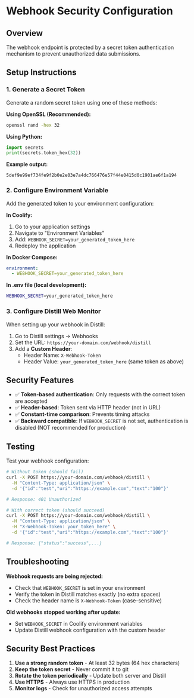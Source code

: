 # Webhook Security Configuration

## Overview

The webhook endpoint is protected by a secret token authentication mechanism to prevent unauthorized data submissions.

## Setup Instructions

### 1. Generate a Secret Token

Generate a random secret token using one of these methods:

**Using OpenSSL (Recommended):**
```bash
openssl rand -hex 32
```

**Using Python:**
```python
import secrets
print(secrets.token_hex(32))
```

**Example output:**
```
5def9e99ef734fe9f2b0e2e03e7a4dc766476e57f44e0415d0c1901ae6f1a194
```

### 2. Configure Environment Variable

Add the generated token to your environment configuration:

**In Coolify:**
1. Go to your application settings
2. Navigate to "Environment Variables"
3. Add: `WEBHOOK_SECRET=your_generated_token_here`
4. Redeploy the application

**In Docker Compose:**
```yaml
environment:
  - WEBHOOK_SECRET=your_generated_token_here
```

**In .env file (local development):**
```bash
WEBHOOK_SECRET=your_generated_token_here
```

### 3. Configure Distill Web Monitor

When setting up your webhook in Distill:

1. Go to Distill settings → Webhooks
2. Set the URL: `https://your-domain.com/webhook/distill`
3. Add a **Custom Header**:
   - Header Name: `X-Webhook-Token`
   - Header Value: `your_generated_token_here` (same token as above)

## Security Features

- ✅ **Token-based authentication**: Only requests with the correct token are accepted
- ✅ **Header-based**: Token sent via HTTP header (not in URL)
- ✅ **Constant-time comparison**: Prevents timing attacks
- ✅ **Backward compatible**: If `WEBHOOK_SECRET` is not set, authentication is disabled (NOT recommended for production)

## Testing

Test your webhook configuration:

```bash
# Without token (should fail)
curl -X POST https://your-domain.com/webhook/distill \
  -H "Content-Type: application/json" \
  -d '{"id":"test","uri":"https://example.com","text":"100"}'

# Response: 401 Unauthorized

# With correct token (should succeed)
curl -X POST https://your-domain.com/webhook/distill \
  -H "Content-Type: application/json" \
  -H "X-Webhook-Token: your_token_here" \
  -d '{"id":"test","uri":"https://example.com","text":"100"}'

# Response: {"status":"success",...}
```

## Troubleshooting

**Webhook requests are being rejected:**
- Check that `WEBHOOK_SECRET` is set in your environment
- Verify the token in Distill matches exactly (no extra spaces)
- Check the header name is `X-Webhook-Token` (case-sensitive)

**Old webhooks stopped working after update:**
- Set `WEBHOOK_SECRET` in Coolify environment variables
- Update Distill webhook configuration with the custom header

## Security Best Practices

1. **Use a strong random token** - At least 32 bytes (64 hex characters)
2. **Keep the token secret** - Never commit it to git
3. **Rotate the token periodically** - Update both server and Distill
4. **Use HTTPS** - Always use HTTPS in production
5. **Monitor logs** - Check for unauthorized access attempts
